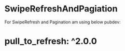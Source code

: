 # SwipeRefreshAndPagiation
 
For SwipeRefresh and Pagination am using below pubdev:
# pull_to_refresh: ^2.0.0
